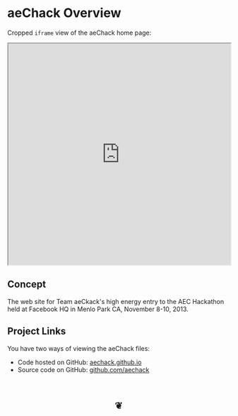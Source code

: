aeChack Overview
================

Cropped `iframe` view of the aeChack home page:	
<iframe src="http://aechack.github.io" width=100% height=500px>
There is an `iframe` here. It is not visible when viewed on github.com/aechack. To view, please go to archack.github.io.
</iframe>
	
	
## Concept
The web site for Team aeCkack's high energy entry to the AEC Hackathon held at Facebook HQ in Menlo Park CA, November 8-10, 2013.


## Project Links

You have two ways of viewing the aeChack files:  

* Code hosted on GitHub: [aechack.github.io]( http://aechack.github.io/ "view the files as apps." )  
* Source code on GitHub: [github.com/aechack]( https://github.com/aechack/aeChack.github.io/ "View the files as source code." )

		
<br>
<center><h2>&#x2766;</h2></center>


